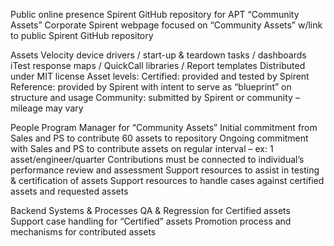 Public online presence
Spirent GitHub repository for APT “Community Assets”
Corporate Spirent webpage focused on “Community Assets” w/link to public Spirent GitHub repository

Assets
Velocity device drivers / start-up & teardown tasks / dashboards
iTest response maps / QuickCall libraries / Report templates
Distributed under MIT license
Asset levels:
Certified:  provided and tested by Spirent
Reference:  provided by Spirent with intent to serve as “blueprint” on structure and usage
Community:  submitted by Spirent or community – mileage may vary        

People
Program Manager for “Community Assets”
Initial commitment from Sales and PS to contribute 60 assets to repository
Ongoing commitment with Sales and PS to contribute assets on regular interval – ex: 1 asset/engineer/quarter
Contributions must be connected to individual’s performance review and assessment
Support resources to assist in testing & certification of assets
Support resources to handle cases against certified assets and requested assets 

Backend Systems & Processes
QA & Regression for Certified assets
Support case handling for “Certified” assets
Promotion process and mechanisms for contributed assets
